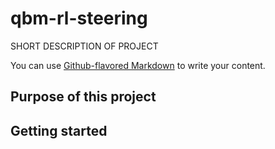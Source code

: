 # qbm-rl-steering

SHORT DESCRIPTION OF PROJECT

You can use [Github-flavored Markdown](https://guides.github.com/features/mastering-markdown/)
to write your content.

## Purpose of this project
## Getting started
##